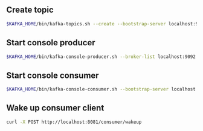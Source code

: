 ## Create topic

```bash
$KAFKA_HOME/bin/kafka-topics.sh --create --bootstrap-server localhost:9092 --replication-factor 1 --partitions 5 --topic CounterJsonTopic
```

## Start console producer

```bash
$KAFKA_HOME/bin/kafka-console-producer.sh --broker-list localhost:9092 --topic CounterJsonTopic
```

## Start console consumer

```bash
$KAFKA_HOME/bin/kafka-console-consumer.sh --bootstrap-server localhost:9092 --topic CounterJsonTopic
```

## Wake up consumer client

```bash
curl -X POST http://localhost:8081/consumer/wakeup
```
